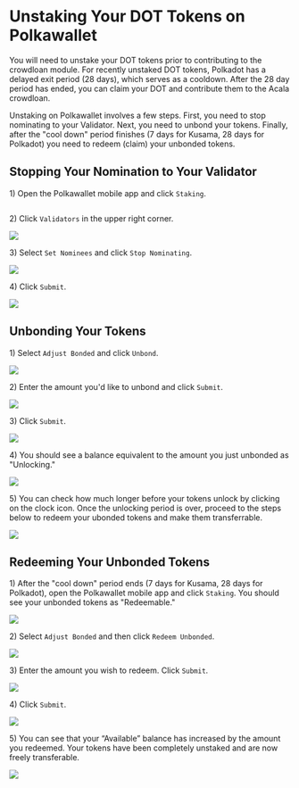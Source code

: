 # Unstaking Your DOT Tokens on Polkawallet

You will need to unstake your DOT tokens prior to contributing to the crowdloan module. For recently unstaked DOT tokens, Polkadot has a delayed exit period (28 days), which serves as a cooldown. After the 28 day period has ended, you can claim your DOT and contribute them to the Acala crowdloan.

Unstaking on Polkawallet involves a few steps. First, you need to stop nominating to your Validator. Next, you need to unbond your tokens. Finally, after the "cool down" period finishes (7 days for Kusama, 28 days for Polkadot) you need to redeem (claim) your unbonded tokens.

## Stopping Your Nomination to Your Validator

1\) Open the Polkawallet mobile app and click `Staking`.

<img src="../../../../../.gitbook/assets/image (36) (1).png" alt="" data-size="original">

2\) Click `Validators` in the upper right corner.

![](<../../../../../.gitbook/assets/image (31) (1).png>)

3\) Select `Set Nominees` and click `Stop Nominating`.

![](<../../../../../.gitbook/assets/image (35) (1).png>)

4\) Click `Submit`.

![](<../../../../../.gitbook/assets/image (38) (1) (1).png>)

## Unbonding Your Tokens&#x20;

1\) Select `Adjust Bonded` and click `Unbond`.

![](<../../../../../.gitbook/assets/image (40) (1).png>)

2\) Enter the amount you'd like to unbond and click `Submit`.

![](<../../../../../.gitbook/assets/image (42) (1).png>)

3\) Click `Submit`.

![](<../../../../../.gitbook/assets/image (33).png>)

4\) You should see a balance equivalent to the amount you just unbonded as "Unlocking."

![](<../../../../../.gitbook/assets/image (41).png>)

5\) You can check how much longer before your tokens unlock by clicking on the clock icon. Once the unlocking period is over, proceed to the steps below to redeem your ubonded tokens and make them transferrable.

![](<../../../../../.gitbook/assets/image (39) (1) (1).png>)

## Redeeming Your Unbonded Tokens

1\) After the "cool down" period ends (7 days for Kusama, 28 days for Polkadot), open the Polkawallet mobile app and click `Staking`. You should see your unbonded tokens as "Redeemable."

![](<../../../../../.gitbook/assets/image (37) (1) (1).png>)

2\) Select `Adjust Bonded` and then click `Redeem Unbonded`.

![](<../../../../../.gitbook/assets/image (30).png>)

3\) Enter the amount you wish to redeem. Click `Submit`.

![](<../../../../../.gitbook/assets/image (32) (1) (1).png>)

4\) Click `Submit`.

![](<../../../../../.gitbook/assets/image (34) (1).png>)

5\) You can see that your “Available” balance has increased by the amount you redeemed. Your tokens have been completely unstaked and are now freely transferable.

![](<../../../../../.gitbook/assets/image (43) (1).png>)
